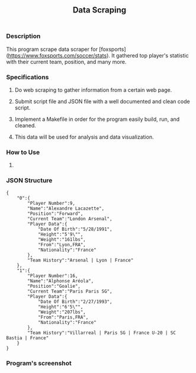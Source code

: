 <h2 align="center">
  <br>
  Data Scraping
  <br>
  <br>
</h2>

### Description
This program scrape data scraper for [foxsports] (https://www.foxsports.com/soccer/stats).
It gathered top player's statistic with their current team, position, and many more. 

### Specifications

1. Do web scraping to gather information from a certain web page.

2. Submit script file and JSON file with a well documented and clean code script.

3. Implement a Makefile in order for the program easily build, run, and cleaned.

4. This data will be used for analysis and data visualization.

### How to Use
1. 

### JSON Structure
```
{
    "0":{
        "Player Number":9,
        "Name":"Alexandre Lacazette",
        "Position":"Forward",
        "Current Team":"London Arsenal",
        "Player Data":{
            "Date Of Birth":"5/28/1991",
            "Height":"5'9\"",
            "Weight":"161lbs",
            "From":"Lyon,FRA",
            "Nationality":"France"
        },
        "Team History":"Arsenal | Lyon | France"
    },
    "1":{
        "Player Number":16,
        "Name":"Alphonse Aréola",
        "Position":"Goalie",
        "Current Team":"Paris Paris SG",
        "Player Data":{
            "Date Of Birth":"2/27/1993",
            "Height":"6'5\"",
            "Weight":"207lbs",
            "From":"Paris,FRA",
            "Nationality":"France"
        },
        "Team History":"Villarreal | Paris SG | France U-20 | SC Bastia | France"
    }
}
```

### Program's screenshot

